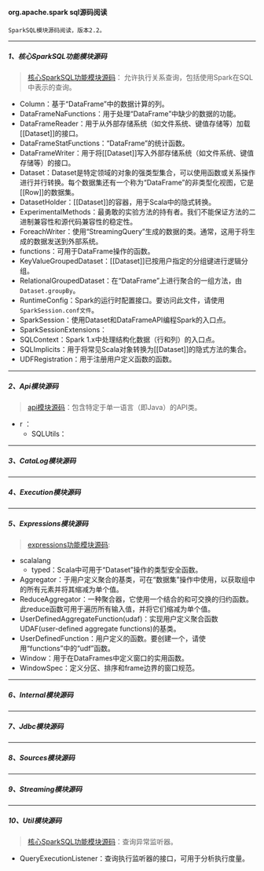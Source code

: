 #### org.apache.spark sql源码阅读
    SparkSQL模块源码阅读，版本2.2。

-----
##### 1、核心SparkSQL功能模块源码
> [核心SparkSQL功能模块源码](src/main/scala/org/apache/spark/sql)： 允许执行关系查询，包括使用Spark在SQL中表示的查询。
* Column：基于“DataFrame”中的数据计算的列。
* DataFrameNaFunctions：用于处理“DataFrame”中缺少的数据的功能。
* DataFrameReader：用于从外部存储系统（如文件系统、键值存储等）加载[[Dataset]]的接口。
* DataFrameStatFunctions：“DataFrame”的统计函数。
* DataFrameWriter：用于将[[Dataset]]写入外部存储系统（如文件系统、键值存储等）的接口。
* Dataset：Dataset是特定领域的对象的强类型集合，可以使用函数或关系操作进行并行转换。每个数据集还有一个称为“DataFrame”的非类型化视图，它是[[Row]]的数据集。
* DatasetHolder：[[Dataset]]的容器，用于Scala中的隐式转换。
* ExperimentalMethods：最勇敢的实验方法的持有者。我们不能保证方法的二进制兼容性和源代码兼容性的稳定性。
* ForeachWriter：使用“StreamingQuery”生成的数据的类。通常，这用于将生成的数据发送到外部系统。
* functions：可用于DataFrame操作的函数。
* KeyValueGroupedDataset：[[Dataset]]已按用户指定的分组键进行逻辑分组。
* RelationalGroupedDataset：在“DataFrame”上进行聚合的一组方法，由`Dataset.groupBy`。
* RuntimeConfig：Spark的运行时配置接口。要访问此文件，请使用`SparkSession.conf文件`。
* SparkSession：使用Dataset和DataFrameAPI编程Spark的入口点。
* SparkSessionExtensions：
* SQLContext：Spark 1.x中处理结构化数据（行和列）的入口点。
* SQLImplicits：用于将常见Scala对象转换为[[Dataset]]的隐式方法的集合。
* UDFRegistration：用于注册用户定义函数的函数。

-----
##### 2、Api模块源码
> [api模块源码](src/main/scala/org/apache/spark/sql/api)：包含特定于单一语言（即Java）的API类。
* r ：
    - SQLUtils：


-----
##### 3、CataLog模块源码


-----
##### 4、Execution模块源码


-----
##### 5、Expressions模块源码
> [expressions功能模块源码](src/main/scala/org/apache/spark/sql/expressions):
* scalalang
    - typed：Scala中可用于“Dataset”操作的类型安全函数。
* Aggregator：于用户定义聚合的基类，可在“数据集”操作中使用，以获取组中的所有元素并将其缩减为单个值。
* ReduceAggregator：一种聚合器，它使用一个结合的和可交换的归约函数。此reduce函数可用于遍历所有输入值，并将它们缩减为单个值。
* UserDefinedAggregateFunction(udaf)：实现用户定义聚合函数UDAF(user-defined aggregate functions)的基类。
* UserDefinedFunction：用户定义的函数。要创建一个，请使用“functions”中的“udf”函数。
* Window：用于在DataFrames中定义窗口的实用函数。
* WindowSpec：定义分区、排序和frame边界的窗口规范。


-----
##### 6、Internal模块源码


-----
##### 7、Jdbc模块源码


-----
##### 8、Sources模块源码


-----
##### 9、Streaming模块源码


-----
##### 10、Util模块源码
> [核心SparkSQL功能模块源码](src/main/scala/org/apache/spark/sql/util)：查询异常监听器。
* QueryExecutionListener：查询执行监听器的接口，可用于分析执行度量。

